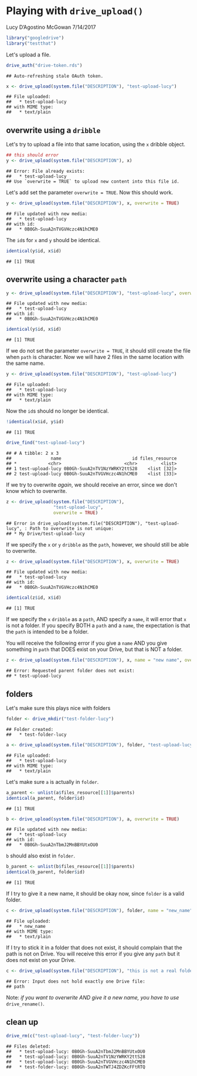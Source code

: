 Playing with `drive_upload()`
================
Lucy D’Agostino McGowan
7/14/2017

``` r
library("googledrive")
library("testthat")
```

Let's upload a file.

``` r
drive_auth("drive-token.rds")
```

    ## Auto-refreshing stale OAuth token.

``` r
x <- drive_upload(system.file("DESCRIPTION"), "test-upload-lucy")
```

    ## File uploaded:
    ##   * test-upload-lucy
    ## with MIME type:
    ##   * text/plain

overwrite using a `dribble`
---------------------------

Let's try to upload a file into that same location, using the `x` dribble object.

``` r
## this should error
y <- drive_upload(system.file("DESCRIPTION"), x)
```

    ## Error: File already exists:
    ##   * test-upload-lucy
    ## Use `overwrite = TRUE` to upload new content into this file id.

Let's add set the parameter `overwrite = TRUE`. Now this should work.

``` r
y <- drive_upload(system.file("DESCRIPTION"), x, overwrite = TRUE)
```

    ## File updated with new media:
    ##   * test-upload-lucy
    ## with id:
    ##   * 0B0Gh-SuuA2nTVGVHczc4N1hCME0

The `id`s for `x` and `y` should be identical.

``` r
identical(y$id, x$id)
```

    ## [1] TRUE

overwrite using a character `path`
----------------------------------

``` r
y <- drive_upload(system.file("DESCRIPTION"), "test-upload-lucy", overwrite = TRUE)
```

    ## File updated with new media:
    ##   * test-upload-lucy
    ## with id:
    ##   * 0B0Gh-SuuA2nTVGVHczc4N1hCME0

``` r
identical(y$id, x$id)
```

    ## [1] TRUE

If we do not set the parameter `overwrite = TRUE`, it should still create the file when `path` is character. Now we will have 2 files in the same location with the same name.

``` r
y <- drive_upload(system.file("DESCRIPTION"), "test-upload-lucy")
```

    ## File uploaded:
    ##   * test-upload-lucy
    ## with MIME type:
    ##   * text/plain

Now the `id`s should no longer be identical.

``` r
!identical(x$id, y$id)
```

    ## [1] TRUE

``` r
drive_find("test-upload-lucy")
```

    ## # A tibble: 2 x 3
    ##               name                           id files_resource
    ## *            <chr>                        <chr>         <list>
    ## 1 test-upload-lucy 0B0Gh-SuuA2nTV1NzYWRKY2ttS28    <list [32]>
    ## 2 test-upload-lucy 0B0Gh-SuuA2nTVGVHczc4N1hCME0    <list [33]>

If we try to overwrite *again*, we should receive an error, since we don't know which to overwrite.

``` r
z <- drive_upload(system.file("DESCRIPTION"),
                  "test-upload-lucy",
                  overwrite = TRUE)
```

    ## Error in drive_upload(system.file("DESCRIPTION"), "test-upload-lucy", : Path to overwrite is not unique:
    ## * My Drive/test-upload-lucy

If we specify the `x` or `y` `dribble` as the `path`, however, we should still be able to overwrite.

``` r
z <- drive_upload(system.file("DESCRIPTION"), x, overwrite = TRUE)
```

    ## File updated with new media:
    ##   * test-upload-lucy
    ## with id:
    ##   * 0B0Gh-SuuA2nTVGVHczc4N1hCME0

``` r
identical(z$id, x$id)
```

    ## [1] TRUE

If we specify the `x` `dribble` as a `path`, AND specify a `name`, it will error that `x` is not a folder. If you specify BOTH a `path` and a `name`, the expectation is that the `path` is intended to be a folder.

You will receive the following error if you give a `name` AND you give something in `path` that DOES exist on your Drive, but that is NOT a folder.

``` r
z <- drive_upload(system.file("DESCRIPTION"), x, name = "new name", overwrite = TRUE)
```

    ## Error: Requested parent folder does not exist:
    ## * test-upload-lucy

folders
-------

Let's make sure this plays nice with folders

``` r
folder <- drive_mkdir("test-folder-lucy")
```

    ## Folder created:
    ##   * test-folder-lucy

``` r
a <- drive_upload(system.file("DESCRIPTION"), folder, "test-upload-lucy")
```

    ## File uploaded:
    ##   * test-upload-lucy
    ## with MIME type:
    ##   * text/plain

Let's make sure `a` is actually in `folder`.

``` r
a_parent <- unlist(a$files_resource[[1]]$parents)
identical(a_parent, folder$id)
```

    ## [1] TRUE

``` r
b <- drive_upload(system.file("DESCRIPTION"), a, overwrite = TRUE)
```

    ## File updated with new media:
    ##   * test-upload-lucy
    ## with id:
    ##   * 0B0Gh-SuuA2nTbmJ2MnBBYUtxOU0

`b` should also exist in `folder`.

``` r
b_parent <- unlist(b$files_resource[[1]]$parents)
identical(b_parent, folder$id)
```

    ## [1] TRUE

If I try to give it a new name, it should be okay now, since `folder` is a valid folder.

``` r
c <- drive_upload(system.file("DESCRIPTION"), folder, name = "new_name", overwrite = TRUE)
```

    ## File uploaded:
    ##   * new_name
    ## with MIME type:
    ##   * text/plain

If I try to stick it in a folder that does not exist, it should complain that the path is not on Drive. You will receive this error if you give any `path` but it does not exist on your Drive.

``` r
c <- drive_upload(system.file("DESCRIPTION"), "this is not a real folder", name = "new_name", overwrite = TRUE)
```

    ## Error: Input does not hold exactly one Drive file:
    ## path

Note: *if you want to overwrite AND give it a new name, you have to use* `drive_rename()`.

clean up
--------

``` r
drive_rm(c("test-upload-lucy", "test-folder-lucy"))
```

    ## Files deleted:
    ##   * test-upload-lucy: 0B0Gh-SuuA2nTbmJ2MnBBYUtxOU0
    ##   * test-upload-lucy: 0B0Gh-SuuA2nTV1NzYWRKY2ttS28
    ##   * test-upload-lucy: 0B0Gh-SuuA2nTVGVHczc4N1hCME0
    ##   * test-folder-lucy: 0B0Gh-SuuA2nTWTJ4ZDZKcFFtRTQ
